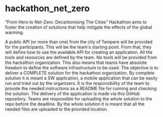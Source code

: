 # hackathon_net_zero
“From Hero to Net-Zero: Decarbonising The Cities” Hackathon aims to foster the creation of solutions that help mitigate the effects of the global warming.

A public API (or more than one) from the city of Tampere will be provided for the participants. This will be the team's starting point. From that, they will define how to use the available API for creating an application. 
All the tools and resources are defined by the team. No tools will be provided from the hackathon organization. This also means that teams have absolute freedom to define the software infrastructure to be used. The objective is to deliver a COMPLETE solution for the hackathon organization. By complete solution it is meant a SW application, a mobile application that can be easily run and tried out by the organizers. It is the responsibility of the team to provide the needed instructions as a README file for running and checking the solution. The delivery of the application is made via this GitHub repository. Teams are responsible for uploading the whole solution to the repo before the deadline. By the whole solution it is meant that all the needed files are uploaded to the provided location.
